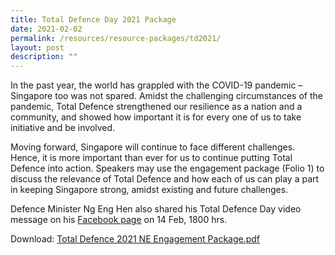 ```yaml
---
title: Total Defence Day 2021 Package
date: 2021-02-02
permalink: /resources/resource-packages/td2021/
layout: post
description: ""
---
```

In the past year, the world has grappled with the COVID-19 pandemic – Singapore too was not spared. Amidst the challenging circumstances of the pandemic, Total Defence strengthened our resilience as a nation and a community, and showed how important it is for every one of us to take initiative and be involved. 
	
Moving forward, Singapore will continue to face different challenges. Hence, it is more important than ever for us to continue putting Total Defence into action. 
	Speakers may use the engagement package (Folio 1) to discuss the relevance of Total Defence and how each of us can play a part in keeping Singapore strong, amidst existing and future challenges.
	
Defence Minister Ng Eng Hen also shared his Total Defence Day video message on his [Facebook page](https://www.facebook.com/ngenghen/videos/1323853364674384) on 14 Feb, 1800 hrs. 

Download: [Total Defence 2021 NE Engagement Package.pdf](https://go.gov.sg/td21-ne-engagement-package)